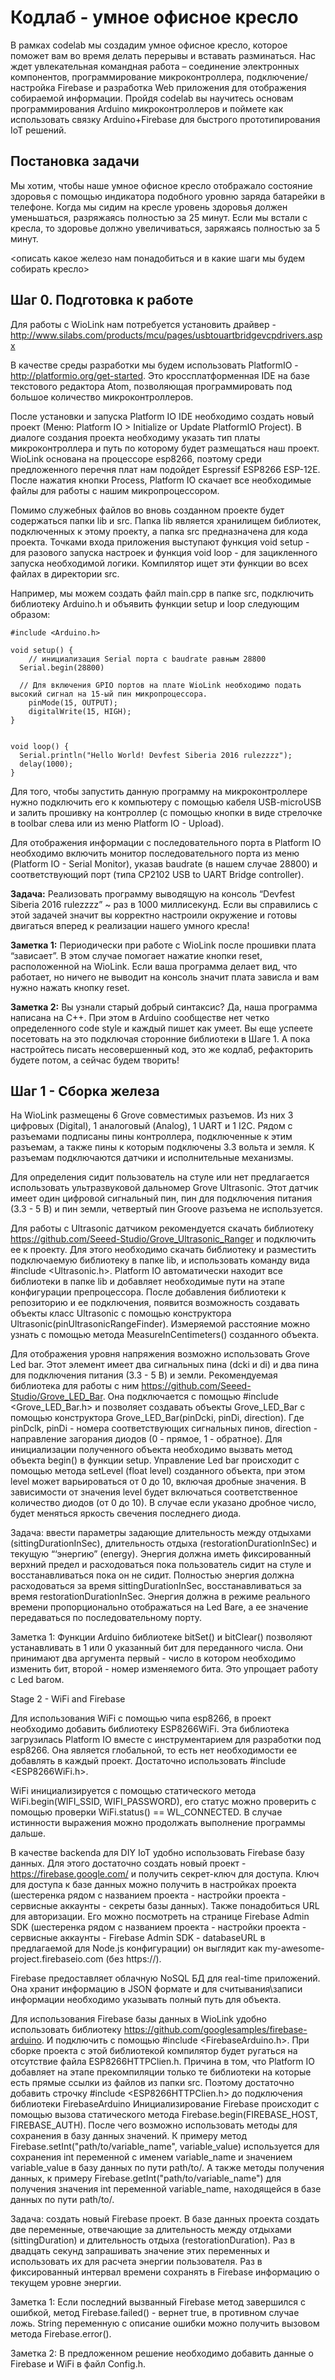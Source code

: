 # Кодлаб - умное офисное кресло

В рамках codelab мы создадим умное офисное кресло, которое поможет вам во время делать перерывы и вставать разминаться. Нас ждет увлекательная командная работа – соединение электронных компонентов, программирование микроконтроллера, подключение/настройка Firebase и разработка Web приложения для отображения собираемой информации. Пройдя codelab вы научитесь основам программирования Arduino микроконтроллеров и поймете как использовать связку Arduino+Firebase для быстрого прототипирования IoT решений.

## Постановка задачи

Мы хотим, чтобы наше умное офисное кресло отображало состояние здоровья с помощью индикатора подобного уровню заряда батарейки в телефоне. Когда мы сидим на кресле уровень здоровья должен уменьшаться, разряжаясь полностью за 25 минут. Если мы встали с кресла, то здоровье должно увеличиваться, заряжаясь полностью за 5 минут.

<описать какое железо нам понадобиться и в какие шаги мы будем собирать кресло>

## Шаг 0. Подготовка к работе

Для работы c WioLink нам потребуется установить драйвер - http://www.silabs.com/products/mcu/pages/usbtouartbridgevcpdrivers.aspx 

В качестве среды разработки мы будем использовать PlatformIO - http://platformio.org/get-started. Это кроссплатформенная IDE на базе текстового редактора Atom, позволяющая программировать под большое количество микроконтроллеров. 

После установки и запуска Platform IO IDE необходимо создать новый проект (Меню: Platform IO > Initialize or Update PlatformIO Project). В диалоге создания проекта необходиму указать тип платы микроконтроллера и путь по которому будет размещаться наш проект. WioLink основана на процессоре esp8266, поэтому среди предложенного перечня плат нам подойдет Espressif ESP8266 ESP-12E. После нажатия кнопки Process, Platform IO скачает все необходимые файлы для работы с нашим микропроцессором.

Помимо служебных файлов во вновь созданном проекте будет содержаться папки lib и src. Папка lib является хранилищем библиотек, подключенных к этому проекту, а папка src предназначена для кода проекта. Точками входа приложения выступают функция void setup - для разового запуска настроек и функция void loop - для зацикленного запуска необходимой логики. Компилятор ищет эти функции во всех файлах в директории src. 

Например, мы можем создать файл main.cpp в папке src, подключить библиотеку Arduino.h и объявить функции setup и loop следующим образом:

```
#include <Arduino.h>

void setup() {
	// инициализация Serial порта c baudrate равным 28800
  Serial.begin(28800)
  
  // Для включения GPIO портов на плате WioLink необходимо подать высокий сигнал на 15-ый пин микропроцессора.
	pinMode(15, OUTPUT);
	digitalWrite(15, HIGH);
}


void loop() {
  Serial.println("Hello World! Devfest Siberia 2016 rulezzzz");
  delay(1000);
}

```

Для того, чтобы запустить данную программу на микроконтроллере нужно подключить его к компьютеру с помощью кабеля USB-microUSB и залить прошивку на контроллер (с помощью кнопки в виде стрелочке в toolbar слева или из меню Platform IO - Upload).

Для отображения информации с последовательного порта в Platform IO необходимо включить монитор последовательного порта из меню (Platform IO - Serial Monitor), указав baudrate (в нашем случае 28800) и соответствующий порт (типа CP2102 USB to UART Bridge controller).

**Задача:** Реализовать программу выводящую на консоль “Devfest Siberia 2016 rulezzzz” ~ раз в 1000 миллисекунд. Если вы справились с этой задачей значит вы корректно настроили окружение и готовы двигаться вперед к реализации нашего умного кресла!

**Заметка 1:** Периодически при работе с WioLink после прошивки плата “зависает”. В этом случае помогает нажатие кнопки reset, расположенной на WioLink. Если ваша программа делает вид, что работает, но ничего не выводит на консоль значит плата зависла и вам нужно нажать кнопку reset.

**Заметка 2:** Вы узнали старый добрый синтаксис? Да, наша программа написана на C++. При этом в Arduino сообществе нет четко определенного code style и каждый пишет как умеет. Вы еще успеете посетовать на это подключая сторонние библиотеки в Шаге 1. А пока настройтесь писать несовершенный код, это же кодлаб, рефакторить будете потом, а сейчас будем творить!

## Шаг 1 - Сборка железа

На WioLink размещены 6 Grove совместимых разъемов. Из них 3 цифровых (Digital), 1 аналоговый (Analog), 1 UART и 1 I2C. Рядом с разъемами подписаны пины контроллера, подключенные к этим разъемам, а также пины к которым подключены 3.3 вольта и земля. К разъемам подключаются датчики и исполнительные механизмы.

Для определения сидит пользователь на стуле или нет предлагается использовать ультразвуковой дальномер Grove Ultrasonic. Этот датчик имеет один цифровой сигнальный пин, пин для подключения питания (3.3 - 5 В) и пин земли, четвертый пин Groove разъема не используется. 

Для работы с Ultrasonic датчиком рекомендуется скачать библиотеку https://github.com/Seeed-Studio/Grove_Ultrasonic_Ranger и подключить ее к проекту. 
Для этого необходимо скачать библиотеку и разместить подключаемую библиотеку в папке lib, и использовать команду вида #include <Ultrasonic.h>. Platform IO автоматически находит все библиотеки в папке lib и добавляет необходимые пути на этапе конфигурации препроцессора. После добавления библиотеки к репозиторию и ее подключения, появится возможность создавать объекты класс Ultrasonic с помощью конструктора Ultrasonic(pinUltrasonicRangeFinder). Измеряемой расстояние можно узнать с помощью метода MeasureInCentimeters() созданного объекта.

Для отображения уровня напряжения возможно использовать Grove Led bar. Этот элемент имеет два сигнальных пина (dcki и di) и два пина для подключения питания (3.3 - 5 В) и земли. Рекомендуемая библиотека для работы с ним https://github.com/Seeed-Studio/Grove_LED_Bar. Она подключается с помощью #include <Grove_LED_Bar.h> и позволяет создавать объекты Grove_LED_Bar с помощью конструктора Grove_LED_Bar(pinDcki, pinDi, direction). Где pinDclk, pinDi - номера соответствующих сигнальных пинов, direction - направление загорания диодов (0 - прямое, 1 - обратное). Для инициализации полученного объекта необходимо вызвать метод объекта begin() в функции setup. Управление Led bar происходит с помощью метода setLevel (float level) созданного объекта, при этом level может варьироваться от 0 до 10, включая дробные значения. В зависимости от значения level будет включаться соответственное количество диодов (от 0 до 10). В случае если указано дробное число, будет меняться яркость свечения последнего диода. 


Задача: ввести параметры задающие длительность между отдыхами (sittingDurationInSec), длительность отдыха (restorationDurationInSec) и текущую “‘энергию” (energy). Энергия должна иметь фиксированный верхний предел и расходоваться пока пользователь сидит на стуле и восстанавливаться пока он не сидит. Полностью энергия должна расходоваться за время sittingDurationInSec, восстанавливаться за время restorationDurationInSec. Энергия должна в режиме реального времени пропорционально отображаться на Led Barе, а ее значение передаваться по последовательному порту.


Заметка 1: Функции Arduino библиотеке bitSet() и bitClear() позволяют устанавливать в 1 или 0 указанный бит для переданного числа. Они принимают два аргумента первый - число в котором необходимо изменить бит, второй - номер изменяемого бита. Это упрощает работу с Led barом.


Stage 2 - WiFi and Firebase


Для использования WiFi с помощью чипа esp8266, в проект необходимо добавить библиотеку ESP8266WiFi. Эта библиотека загрузилась Platform IO вместе с инструментарием для разработки под esp8266. Она является глобальной, то есть нет необходимости ее добавлять в каждый проект. Достаточно использовать #include <ESP8266WiFi.h>.


WiFi инициализируется с помощью статического метода WiFi.begin(WIFI_SSID, WIFI_PASSWORD), его статус можно проверить с помощью проверки WiFi.status() == WL_CONNECTED. В случае истинности выражения можно продолжать выполнение программы дальше.


В качестве backendа для DIY IoT удобно использовать Firebase базу данных. Для этого достаточно создать новый проект - https://firebase.google.com/ и получить секрет-ключ для доступа. Ключ для доступа к базе данных можно получить в настройках проекта (шестеренка рядом с названием проекта - настройки проекта - сервисные аккаунты - секреты базы данных). Также понадобиться URL для авторизации. Его можно посмотреть на странице Firebase Admin SDK (шестеренка рядом с названием проекта - настройки проекта - сервисные аккаунты - Firebase Admin SDK - databaseURL
в предлагаемой для Node.js конфигурации) он выглядит как my-awesome-project.firebaseio.com (без https://).


Firebase предоставляет облачную NoSQL БД для real-time приложений. Она хранит информацию в JSON формате и для считывания\записи информации необходимо указывать полный путь для объекта.


Для использования Firebase базы данных в WioLink удобно использовать библиотеку https://github.com/googlesamples/firebase-arduino. И подключить с помощью #include <FirebaseArduino.h>. При сборке проекта с этой библиотекой компилятор будет ругаться на отсутствие файла  ESP8266HTTPClien.h. Причина в том, что Platform IO добавляет на этапе прекомпиляции только те библиотеки на которые есть прямые ссылки из файлов из папки src. Поэтому достаточно добавить строчку #include <ESP8266HTTPClien.h> до подключения библиотеки FirebaseArduino
Инициализирование Firebase происходит с помощью вызова статического метода Firebase.begin(FIREBASE_HOST, FIREBASE_AUTH). После чего возможно использовать методы для сохранения в базу данных значений. К примеру метод Firebase.setInt("path/to/variable_name", variable_value) используется для сохранения int переменной с именем variable_name и значением variable_value в базу данных по пути path/to/. А также методы получения данных, к примеру Firebase.getInt("path/to/variable_name") для получения значения int переменной variable_name, находящейся в базе данных по пути path/to/. 


Задача: создать новый Firebase проект. В базе данных проекта создать две переменные, отвечающие за длительность между отдыхами (sittingDuration) и длительность отдыха (restorationDuration). Раз в двадцать секунд запрашивать значение этих переменных и использовать их для расчета энергии пользователя. Раз в фиксированный интервал времени сохранять в Firebase информацию о текущем уровне энергии.


Заметка 1: Если последний вызванный Firebase метод завершился с ошибкой, метод Firebase.failed() - вернет true, в противном случае ложь. String переменную с описание ошибки можно получить вызовом метода Firebase.error().


Заметка 2: В предложенном решение необходимо добавить данные о Firebase и WiFi в файл Config.h.
